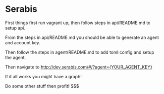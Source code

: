 # Serabis

First things first run vagrant up, then follow steps in api/README.md to setup api.

From the steps in api/README.md you should be able to generate an agent and account key.

Then follow the steps in agent/README.md to add toml config and setup the agent.

Then navigate to http://dev.serabis.com/#/?agent={YOUR_AGENT_KEY}

If it all works you might have a graph!

Do some other stuff then profit! $$$

